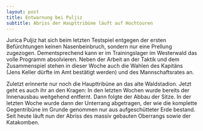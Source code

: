 ```yaml
---
layout: post
title: Entwarnung bei Puljiz
subtitle: Abriss der Haupttribüne läuft auf Hochtouren
---
```


Jurica Puljiz hat sich beim letzten Testspiel entgegen der ersten Befürchtungen keinen Nasenbeinbruch, sondern nur eine Prellung zugezogen. Dementsprechend kann er im Trainingslager im Westerwald das volle Programm absolvieren. Neben der Arbeit an der Taktik und dem Zusammenspiel stehen in dieser Woche auch die Wahlen des Kapitäns (Jens Keller dürfte im Amt bestätigt werden) und des Mannschaftsrates an. 

Zuletzt erinnerte nur noch die Haupttribüne an das alte Waldstadion. Jetzt geht es auch ihr an den Kragen: In den letzten Wochen wurde bereits der Innenausbau weitgehend entfernt. Dann folgte der Abbau der Sitze. In der letzten Woche wurde dann der Unterrang abgetragen, der wie die komplette Gegentribüne im Grunde genommen nur aus aufgeschütteter Erde bestand. Seit heute läuft nun der Abriss des massiv gebauten Oberrangs sowie der Katakomben.
